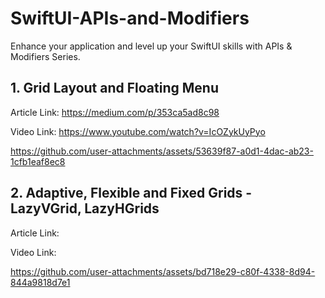 # SwiftUI-APIs-and-Modifiers
Enhance your application and level up your SwiftUI skills with APIs &amp; Modifiers Series.

## 1. Grid Layout and Floating Menu

Article Link: https://medium.com/p/353ca5ad8c98

Video Link: https://www.youtube.com/watch?v=IcOZykUyPyo

https://github.com/user-attachments/assets/53639f87-a0d1-4dac-ab23-1cfb1eaf8ec8


## 2. Adaptive, Flexible and Fixed Grids - LazyVGrid, LazyHGrids

Article Link:

Video Link: 

https://github.com/user-attachments/assets/bd718e29-c80f-4338-8d94-844a9818d7e1

